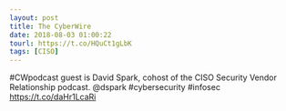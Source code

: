 ```yaml
---
layout: post
title: The CyberWire
date: 2018-08-03 01:00:22
tourl: https://t.co/HQuCt1gLbK
tags: [CISO]
---
```

#CWpodcast guest is David Spark, cohost of the CISO Security Vendor Relationship podcast. @dspark #cybersecurity #infosec https://t.co/daHr1LcaRi